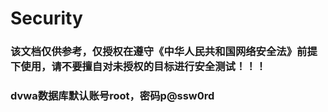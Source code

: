 # Security
### 该文档仅供参考，仅授权在遵守《中华人民共和国网络安全法》前提下使用，请不要擅自对未授权的目标进行安全测试！！！
### dvwa数据库默认账号root，密码p@ssw0rd